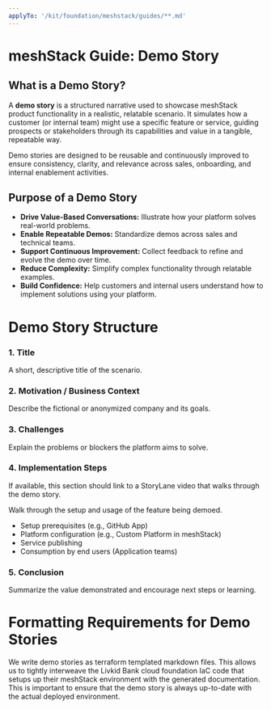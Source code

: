 ```yaml
---
applyTo: '/kit/foundation/meshstack/guides/**.md'
---
```


# meshStack Guide: Demo Story

## **What is a Demo Story?**

A **demo story** is a structured narrative used to showcase meshStack product functionality in a realistic, relatable
 scenario. It simulates how a customer (or internal team) might use a specific feature or service, guiding prospects or stakeholders through its capabilities and value in a tangible, repeatable way.

Demo stories are designed to be reusable and continuously improved to ensure consistency, clarity, and relevance across sales, onboarding, and internal enablement activities.

## **Purpose of a Demo Story**

- **Drive Value-Based Conversations:** Illustrate how your platform solves real-world problems.
- **Enable Repeatable Demos:** Standardize demos across sales and technical teams.
- **Support Continuous Improvement:** Collect feedback to refine and evolve the demo over time.
- **Reduce Complexity:** Simplify complex functionality through relatable examples.
- **Build Confidence:** Help customers and internal users understand how to implement solutions using your platform.

# **Demo Story Structure**

### 1. **Title**

A short, descriptive title of the scenario.

### 2. **Motivation / Business Context**

Describe the fictional or anonymized company and its goals.

### 3. **Challenges**

Explain the problems or blockers the platform aims to solve.

### 4. **Implementation Steps**

If available, this section should link to a StoryLane video that walks through the demo story.

Walk through the setup and usage of the feature being demoed.

- Setup prerequisites (e.g., GitHub App)
- Platform configuration (e.g., Custom Platform in meshStack)
- Service publishing
- Consumption by end users (Application teams)

### 5. **Conclusion**

Summarize the value demonstrated and encourage next steps or learning.

# Formatting Requirements for Demo Stories

We write demo stories as terraform templated markdown files.
This allows us to tightly interweave the Livkid Bank cloud foundation IaC code that setups up their meshStack environment
with the generated documentation. This is important to ensure that the demo story is always up-to-date with the
actual deployed environment.



